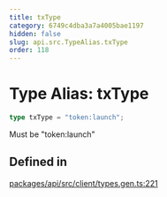 ```yaml
---
title: txType
category: 6749c4dba3a7a4005bae1197
hidden: false
slug: api.src.TypeAlias.txType
order: 118
---
```


# Type Alias: txType

```ts
type txType = "token:launch";
```

Must be "token:launch"

## Defined in

[packages/api/src/client/types.gen.ts:221](https://github.com/zkcloudworker/minatokens-lib/blob/main/packages/api/src/client/types.gen.ts#L221)
